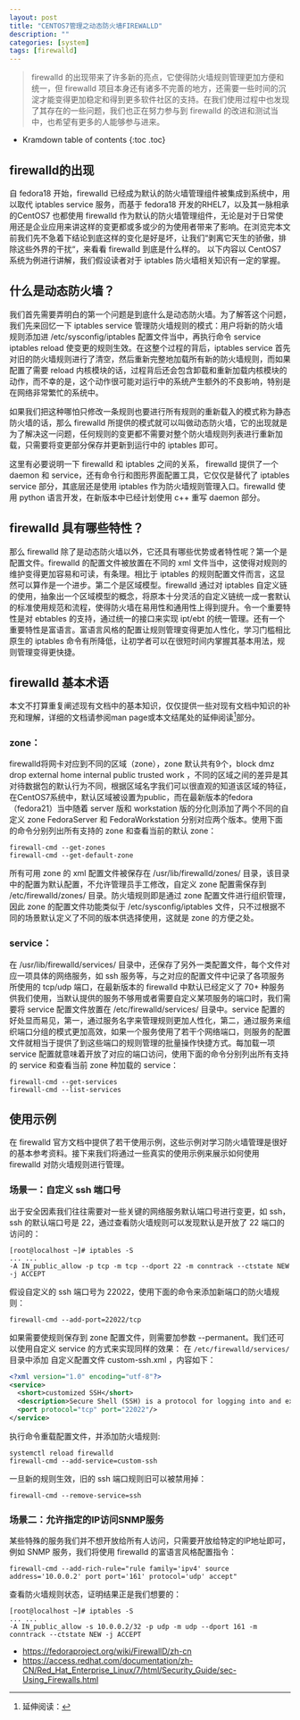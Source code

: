 ```yaml
---
layout: post
title: "CENTOS7管理之动态防火墙FIREWALLD"
description: ""
categories: [system]
tags: [firewalld]
---
```


> firewalld 的出现带来了许多新的亮点，它使得防火墙规则管理更加方便和统一，但 firewalld 项目本身还有诸多不完善的地方，还需要一些时间的沉淀才能变得更加稳定和得到更多软件社区的支持。在我们使用过程中也发现了其存在的一些问题，我们也正在努力参与到 firewalld 的改进和测试当中，也希望有更多的人能够参与进来。

* Kramdown table of contents
{:toc .toc}

## firewalld的出现
自 fedora18 开始，firewalld 已经成为默认的防火墙管理组件被集成到系统中，用以取代 iptables service 服务，而基于 fedora18 开发的RHEL7，以及其一脉相承的CentOS7 也都使用 firewalld 作为默认的防火墙管理组件，无论是对于日常使用还是企业应用来讲这样的变更都或多或少的为使用者带来了影响。在浏览完本文前我们先不急着下结论到底这样的变化是好是坏，让我们“剥离它天生的骄傲，排除这些外界的干扰“，来看看 firewalld 到底是什么样的。
以下内容以 CentOS7 系统为例进行讲解，我们假设读者对于 iptables 防火墙相关知识有一定的掌握。

## 什么是动态防火墙？
我们首先需要弄明白的第一个问题是到底什么是动态防火墙。为了解答这个问题，我们先来回忆一下 iptables service 管理防火墙规则的模式：用户将新的防火墙规则添加进 /etc/sysconfig/iptables 配置文件当中，再执行命令 service iptables reload 使变更的规则生效。在这整个过程的背后，iptables service 首先对旧的防火墙规则进行了清空，然后重新完整地加载所有新的防火墙规则，而如果配置了需要 reload 内核模块的话，过程背后还会包含卸载和重新加载内核模块的动作，而不幸的是，这个动作很可能对运行中的系统产生额外的不良影响，特别是在网络非常繁忙的系统中。

如果我们把这种哪怕只修改一条规则也要进行所有规则的重新载入的模式称为静态防火墙的话，那么 firewalld 所提供的模式就可以叫做动态防火墙，它的出现就是为了解决这一问题，任何规则的变更都不需要对整个防火墙规则列表进行重新加载，只需要将变更部分保存并更新到运行中的 iptables 即可。

这里有必要说明一下 firewalld 和 iptables 之间的关系， firewalld 提供了一个 daemon 和 service，还有命令行和图形界面配置工具，它仅仅是替代了 iptables service 部分，其底层还是使用 iptables 作为防火墙规则管理入口。firewalld 使用 python 语言开发，在新版本中已经计划使用 c++ 重写 daemon 部分。

## firewalld 具有哪些特性？

那么 firewalld 除了是动态防火墙以外，它还具有哪些优势或者特性呢？第一个是配置文件。firewalld 的配置文件被放置在不同的 xml 文件当中，这使得对规则的维护变得更加容易和可读，有条理。相比于 iptables 的规则配置文件而言，这显然可以算作是一个进步。第二个是区域模型。firewalld 通过对 iptables 自定义链的使用，抽象出一个区域模型的概念，将原本十分灵活的自定义链统一成一套默认的标准使用规范和流程，使得防火墙在易用性和通用性上得到提升。令一个重要特性是对 ebtables 的支持，通过统一的接口来实现 ipt/ebt 的统一管理。还有一个重要特性是富语言。富语言风格的配置让规则管理变得更加人性化，学习门槛相比原生的 iptables 命令有所降低，让初学者可以在很短时间内掌握其基本用法，规则管理变得更快捷。

## firewalld 基本术语

本文不打算重复阐述现有文档中的基本知识，仅仅提供一些对现有文档中知识的补充和理解，详细的文档请参阅man page或本文结尾处的延伸阅读[^1]部分。

### zone：
firewalld将网卡对应到不同的区域（zone），zone 默认共有9个，block  dmz  drop  external  home  internal  public  trusted  work ，不同的区域之间的差异是其对待数据包的默认行为不同，根据区域名字我们可以很直观的知道该区域的特征，在CentOS7系统中，默认区域被设置为public，而在最新版本的fedora（fedora21）当中随着 server 版和 workstation 版的分化则添加了两个不同的自定义 zone FedoraServer 和 FedoraWorkstation 分别对应两个版本。使用下面的命令分别列出所有支持的 zone 和查看当前的默认 zone：
```
firewall-cmd --get-zones
firewall-cmd --get-default-zone
```

所有可用 zone 的 xml 配置文件被保存在 /usr/lib/firewalld/zones/ 目录，该目录中的配置为默认配置，不允许管理员手工修改，自定义 zone 配置需保存到 /etc/firewalld/zones/ 目录。防火墙规则即是通过 zone 配置文件进行组织管理，因此 zone 的配置文件功能类似于 /etc/sysconfig/iptables 文件，只不过根据不同的场景默认定义了不同的版本供选择使用，这就是 zone 的方便之处。

### service：
在 /usr/lib/firewalld/services/ 目录中，还保存了另外一类配置文件，每个文件对应一项具体的网络服务，如 ssh 服务等，与之对应的配置文件中记录了各项服务所使用的 tcp/udp 端口，在最新版本的 firewalld 中默认已经定义了 70+ 种服务供我们使用，当默认提供的服务不够用或者需要自定义某项服务的端口时，我们需要将 service 配置文件放置在 /etc/firewalld/services/ 目录中。service 配置的好处显而易见，第一，通过服务名字来管理规则更加人性化，第二，通过服务来组织端口分组的模式更加高效，如果一个服务使用了若干个网络端口，则服务的配置文件就相当于提供了到这些端口的规则管理的批量操作快捷方式。每加载一项 service 配置就意味着开放了对应的端口访问，使用下面的命令分别列出所有支持的 service 和查看当前 zone 种加载的 service：
```
firewall-cmd --get-services
firewall-cmd --list-services
```

## 使用示例

在 firewalld 官方文档中提供了若干使用示例，这些示例对学习防火墙管理是很好的基本参考资料。接下来我们将通过一些真实的使用示例来展示如何使用 firewalld 对防火墙规则进行管理。

### 场景一：自定义 ssh 端口号
出于安全因素我们往往需要对一些关键的网络服务默认端口号进行变更，如 ssh，ssh 的默认端口号是 22，通过查看防火墙规则可以发现默认是开放了 22 端口的访问的：

```
[root@localhost ~]# iptables -S
... ...
-A IN_public_allow -p tcp -m tcp --dport 22 -m conntrack --ctstate NEW -j ACCEPT
```

假设自定义的 ssh 端口号为 22022，使用下面的命令来添加新端口的防火墙规则：
```
firewall-cmd --add-port=22022/tcp
```

如果需要使规则保存到 zone 配置文件，则需要加参数 --permanent。我们还可以使用自定义 service 的方式来实现同样的效果：
在 `/etc/firewalld/services/` 目录中添加 自定义配置文件 custom-ssh.xml ，内容如下：

~~~xml
<?xml version="1.0" encoding="utf-8"?>
<service>
  <short>customized SSH</short>
  <description>Secure Shell (SSH) is a protocol for logging into and executing commands on remote machines. It provides secure encrypted communications. If you plan on accessing your machine remotely via SSH over a firewalled interface, enable this option. You need the openssh-server package installed for this option to be useful.</description>
  <port protocol="tcp" port="22022"/>
</service>
~~~

执行命令重载配置文件，并添加防火墙规则:

~~~
systemctl reload firewalld
firewall-cmd --add-service=custom-ssh
~~~

一旦新的规则生效，旧的 ssh 端口规则旧可以被禁用掉：

```
firewall-cmd --remove-service=ssh
```

### 场景二：允许指定的IP访问SNMP服务
某些特殊的服务我们并不想开放给所有人访问，只需要开放给特定的IP地址即可，例如 SNMP 服务，我们将使用 firewalld 的富语言风格配置指令：

```
firewall-cmd --add-rich-rule="rule family='ipv4' source address='10.0.0.2' port port='161' protocol='udp' accept"
```

查看防火墙规则状态，证明结果正是我们想要的：

```
[root@localhost ~]# iptables -S
... ...
-A IN_public_allow -s 10.0.0.2/32 -p udp -m udp --dport 161 -m conntrack --ctstate NEW -j ACCEPT
```


[^1]: 延伸阅读：
* https://fedoraproject.org/wiki/FirewallD/zh-cn
* https://access.redhat.com/documentation/zh-CN/Red_Hat_Enterprise_Linux/7/html/Security_Guide/sec-Using_Firewalls.html
